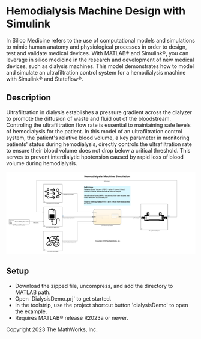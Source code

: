 # Hemodialysis Machine Design with Simulink
In Silico Medicine refers to the use of computational models and simulations to mimic human anatomy and physiological processes in order to design, test and validate medical devices. With MATLAB&reg; and Simulink&reg;, you can leverage in silico medicine in the research and development of new medical devices, such as dialysis machines. This model demonstrates how to model and simulate an ultrafiltration control system for a hemodialysis machine with Simulink&reg; and Stateflow&reg;.

## Description 
Ultrafiltration in dialysis establishes a pressure gradient across the dialyzer to promote the diffusion of waste and fluid out of the bloodstream. Controling the ultrafiltration flow rate is essential to maintaining safe levels of hemodialysis for the patient. In this model of an ultrafiltration control system, the patient's relative blood volume, a key parameter in monitoring patients' status during hemodialysis, directly controls the ultrafiltration rate to ensure their blood volume does not drop below a critical threshold. This serves to prevent interdialytic hpotension caused by rapid loss of blood volume during hemodialysis.

![](maskImages/dialysisMachineModelImage.png)

## Setup
* Download the zipped file, uncompress, and add the directory to MATLAB path.
* Open 'DialysisDemo.prj' to get started.
* In the toolstrip, use the project shortcut button 'dialysisDemo' to open the example.
* Requires MATLAB&reg; release R2023a or newer.

Copyright 2023 The MathWorks, Inc.
